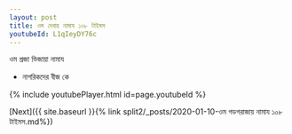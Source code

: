 ```yaml
---
layout: post
title: ওম দেবায় নামায ১০৮ টাইমস
youtubeId: L1qIeyDY76c
---
```

 
 
 ওম প্রজা ভিজায়া নামায  
 
 -  নাগরিকদের বীজ কে 
 
  
 
  
 
 
 
 
 
 


{% include youtubePlayer.html id=page.youtubeId %}
 
[Next]({{ site.baseurl }}{% link  split2/_posts/2020-01-10-ওম গডগরাজায় নামায ১০৮ টাইমস.md%})
 
